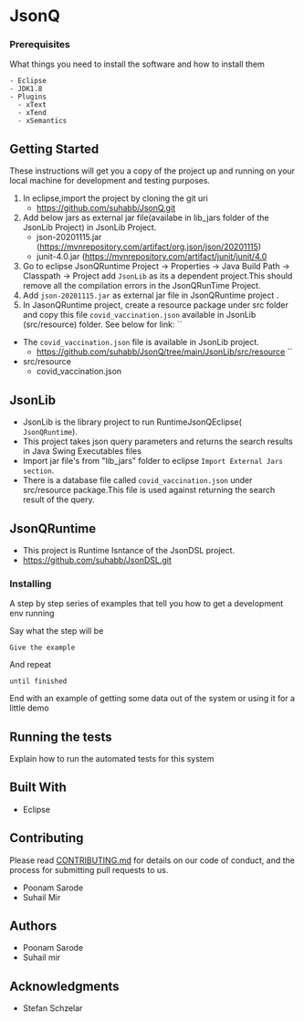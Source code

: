 # JsonQ

### Prerequisites

What things you need to install the software and how to install them

```
- Eclipse
- JDK1.8
- Plugins
  - xText
  - xTend
  - xSemantics    
```

## Getting Started

These instructions will get you a copy of the project up and running on your local machine for development and testing purposes. 

1. In eclipse,import the project by cloning the git uri
      - https://github.com/suhabb/JsonQ.git
2. Add below jars as external jar file(availabe in lib_jars folder of the JsonLib Project) in JsonLib Project.
    - json-20201115.jar (https://mvnrepository.com/artifact/org.json/json/20201115)
    - junit-4.0.jar (https://mvnrepository.com/artifact/junit/junit/4.0
3. Go to eclipse JsonQRuntime Project -> Properties -> Java Build Path -> Classpath -> Project add `JsonLib` as its a dependent project.This should remove all the compilation errors in the JsonQRunTime Project.
4. Add ``json-20201115.jar`` as external jar file in JsonQRuntime project .
5.  In JasonQRuntime project, create a resource package under src folder and copy this file ``covid_vaccination.json`` available in JsonLib (src/resource) folder. See below for link:
 ``  
   - The ``covid_vaccination.json`` file is available in JsonLib project.
      - https://github.com/suhabb/JsonQ/tree/main/JsonLib/src/resource
  ``
  - src/resource
      - covid_vaccination.json
  
## JsonLib
  - JsonLib is the library project to run RuntimeJsonQEclipse( ``JsonQRuntime``).
  - This project takes json query parameters and returns the search results in Java Swing Executables files
  - Import jar file's from "lib_jars" folder to eclipse ``Import External Jars section``.
  - There is a database file called ``covid_vaccination.json`` under src/resource package.This file is used against returning the search result of the query.
 
## JsonQRuntime
  - This project is Runtime Isntance of the JsonDSL project.
  - https://github.com/suhabb/JsonDSL.git
     
### Installing

A step by step series of examples that tell you how to get a development env running

Say what the step will be

```
Give the example
```

And repeat

```
until finished
```

End with an example of getting some data out of the system or using it for a little demo

## Running the tests

Explain how to run the automated tests for this system


## Built With

* Eclipse 

## Contributing

Please read [CONTRIBUTING.md](https://gist.github.com/PurpleBooth/b24679402957c63ec426) for details on our code of conduct, and the process for submitting pull requests to us.
 - Poonam Sarode
 - Suhail Mir


## Authors

* Poonam Sarode
* Suhail mir

## Acknowledgments

* Stefan Schzelar

